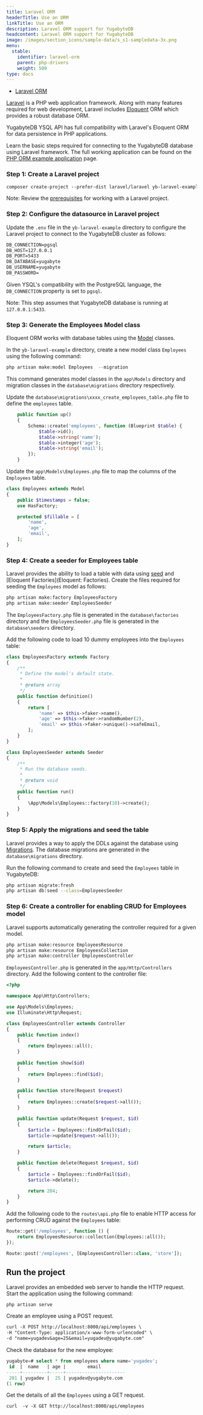 ```yaml
---
title: Laravel ORM
headerTitle: Use an ORM
linkTitle: Use an ORM
description: Laravel ORM support for YugabyteDB
headcontent: Laravel ORM support for YugabyteDB
image: /images/section_icons/sample-data/s_s1-sampledata-3x.png
menu:
  stable:
    identifier: laravel-orm
    parent: php-drivers
    weight: 500
type: docs
---
```


<ul class="nav nav-tabs-alt nav-tabs-yb">

  <li >
    <a href="../laravel/" class="nav-link active">
      Laravel ORM
    </a>
  </li>
</ul>

[Laravel](https://laravel.com/docs/10.x/readme) is a PHP web application framework. Along with many features required for web development, Laravel includes [Eloquent](https://laravel.com/docs/10.x/eloquent#introduction) ORM which provides a robust database ORM.

YugabyteDB YSQL API has full compatibility with Laravel's Eloquent ORM for data persistence in PHP applications.

Learn the basic steps required for connecting to the YugabyteDB database using Laravel framework. The full working application can be found on the [PHP ORM example application](../../orms/php/ysql-laravel/) page.

### Step 1: Create a Laravel project

```txt
composer create-project --prefer-dist laravel/laravel yb-laravel-example
```

Note: Review the [prerequisites](../../orms/php/ysql-laravel//#prerequisites) for working with a Laravel project.

### Step 2: Configure the datasource in Laravel project

Update the `.env` file in the `yb-laravel-example` directory to configure the Laravel project to connect to the YugabyteDB cluster as follows:

```txt
DB_CONNECTION=pgsql
DB_HOST=127.0.0.1
DB_PORT=5433
DB_DATABASE=yugabyte
DB_USERNAME=yugabyte
DB_PASSWORD=
```

Given YSQL's compatibility with the PostgreSQL language, the `DB_CONNECTION`  property is set to `pgsql`.

Note: This step assumes that YugabyteDB database is running at `127.0.0.1:5433`.

### Step 3: Generate the Employees Model class

Eloquent ORM works with database tables using the [Model](https://laravel.com/docs/10.x/eloquent#generating-model-classes) classes.

In the `yb-laravel-example` directory, create a new model class `Employees` using the following command:

```php
php artisan make:model Employees  --migration
```

This command generates model classes in the `app\Models` directory and migration classes in the `database\migrations` directory respectively.

Update the `database\migrations\xxxx_create_employees_table.php` file to define the `employees` table.

```php
    public function up()
    {
        Schema::create('employees', function (Blueprint $table) {
            $table->id();
            $table->string('name');
            $table->integer('age');
            $table->string('email');
        });
    }
```

Update the `app\Models\Employees.php` file to map the columns of the `Employees` table.

```php
class Employees extends Model
{
	public $timestamps = false;
    use HasFactory;

    protected $fillable = [
    	'name',
    	'age',
    	'email',
    ];
}
```

### Step 4: Create a seeder for Employees table

Laravel provides the ability to load a table with data using [seed](https://laravel.com/docs/10.x/seeding) and [Eloquent Factories](Eloquent: Factories). Create the files required for seeding the `Employees` model as follows:

```txt
php artisan make:factory EmployeesFactory
php artisan make:seeder EmployeesSeeder
```

The `EmployeesFactory.php` file is generated in the `database\factories` directory and the `EmployeesSeeder.php` file is generated in the `database\seeders` directory.

Add the following code to load 10 dummy employees into the `Employees` table:

```php
class EmployeesFactory extends Factory
{
    /**
     * Define the model's default state.
     *
     * @return array
     */
    public function definition()
    {
        return [
            'name' => $this->faker->name(),
            'age' => $this->faker->randomNumber(2),
            'email' => $this->faker->unique()->safeEmail,
        ];
    }
}

```

```php
class EmployeesSeeder extends Seeder
{
    /**
     * Run the database seeds.
     *
     * @return void
     */
    public function run()
    {
        \App\Models\Employees::factory(10)->create();
    }
}
```

### Step 5: Apply the migrations and seed the table

Laravel provides a way to apply the DDLs against the database using [Migrations](https://laravel.com/docs/10.x/migrations). The database migrations are generated in the `database\migrations` directory. 

Run the following command to create and seed the `Employees` table in YugabyteDB:

```sh
php artisan migrate:fresh
php artisan db:seed --class=EmployeesSeeder
```

### Step 6: Create a controller for enabling CRUD for Employees model

Laravel supports automatically generating the controller required for a given model.

```sh
php artisan make:resource EmployeesResource
php artisan make:resource EmployeesCollection
php artisan make:controller EmployeesController
```

`EmployeesController.php` is generated in the `app/Http/Controllers` directory. Add the following content to the controller file:

```php
<?php

namespace App\Http\Controllers;

use App\Models\Employees;
use Illuminate\Http\Request;

class EmployeesController extends Controller
{
    public function index()
    {
        return Employees::all();
    }
 
    public function show($id)
    {
        return Employees::find($id);
    }

    public function store(Request $request)
    {
        return Employees::create($request->all());
    }

    public function update(Request $request, $id)
    {
        $article = Employees::findOrFail($id);
        $article->update($request->all());

        return $article;
    }

    public function delete(Request $request, $id)
    {
        $article = Employees::findOrFail($id);
        $article->delete();

        return 204;
    }
}
```

Add the following code to the `routes\api.php` file to enable HTTP access for performing CRUD against the `Employees` table:

```php
Route::get('/employees', function () {
    return EmployeesResource::collection(Employees::all());
});

Route::post('/employees', [EmployeesController::class, 'store']);
```

## Run the project

Laravel provides an embedded web server to handle the HTTP request. Start the application using the following command:

```txt
php artisan serve
```

Create an employee using a POST request.

```txt
curl -X POST http://localhost:8000/api/employees \
-H "Content-Type: application/x-www-form-urlencoded" \
-d "name=yugadev&age=25&email=yugadev@yugabyte.com"
```

Check the database for the new employee:

```sql
yugabyte=# select * from employees where name='yugadev';
 id  |  name   | age |        email
-----+---------+-----+----------------------
 201 | yugadev |  25 | yugadev@yugabyte.com
(1 row)
```

Get the details of all the `Employees` using a GET request.

```txt
curl  -v -X GET http://localhost:8000/api/employees
```